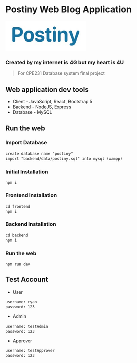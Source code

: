# Postiny Web Blog Application

![image](Backend/uploads/icon.jpg)

### Created by my internet is 4G but my heart is 4U
> For CPE231 Database system final project

## Web application dev tools
* Client - JavaScript, React, Bootstrap 5
* Backend - NodeJS, Express
* Database - MySQL

## Run the web

### Import Database
```
create database name "postiny"
import "backend/data/postiny.sql" into mysql (xampp)
```

### Initial Installation
```
npm i
```

### Frontend Installation
```
cd frontend
npm i
```

### Backend Installation
```
cd backend
npm i
```

### Run the web
```
npm run dev
```

## Test Account

* User
```
username: ryan
password: 123
```

* Admin
```
username: testAdmin
password: 123
```

* Approver
```
username: testApprover
password: 123
```
